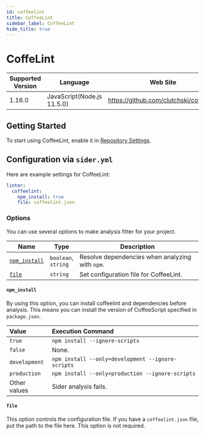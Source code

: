 ```yaml
---
id: coffeelint
title: CoffeeLint
sidebar_label: CoffeeLint
hide_title: true
---
```


# CoffeLint

| Supported Version | Language | Web Site |
| ----------------- | -------- | -------- |
| 1.16.0 | JavaScript(Node.js 11.5.0) | https://github.com/clutchski/coffeelint |

## Getting Started

To start using CoffeeLint, enable it in [Repository Settings](../../getting-started/repository-settings.md).

## Configuration via `sider.yml`

Here are example settings for CoffeeLint:

```yaml
linter:
  coffeelint:
    npm_install: true
    file: coffeelint.json
```

### Options

You can use several options to make analysis fitter for your project.

| Name | Type | Description |
| ---- | ---- | ----------- |
| [`npm_install`](#npm_install) | `boolean`,<br />`string` | Resolve dependencies when analyzing with `npm`. |
| [`file`](#file) | `string` | Set configuration file for CoffeeLint. |

#### `npm_install`

By using this option, you can install coffeelint and dependencies before analysis. This means you can install the version of CoffeeScript specified in `package.json`.

| Value | Execution Command |
| :---- | :---------------- |
| `true` | `npm install --ignore-scripts` |
| `false` | None. |
| `development` | `npm install --only=development --ignore-scripts` |
| `production` | `npm install --only=production --ignore-scripts` |
| Other values | Sider analysis fails. |

#### `file`

This option controls the configuration file. If you have a `coffeelint.json` file, put the path to the file here. This option is not required.

